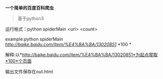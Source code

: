 **一个简单的百度百科爬虫**
>基于python3


运行格式：python spiderMain <url\> <count\>

example:python spiderMain *http://baike.baidu.com/item/%E4%BA%BA/13020851* *100 *

解释:以*http://baike.baidu.com/item/%E4%BA%BA/13020851*为起点爬取*100*个页面

输出文件保存在out.html
